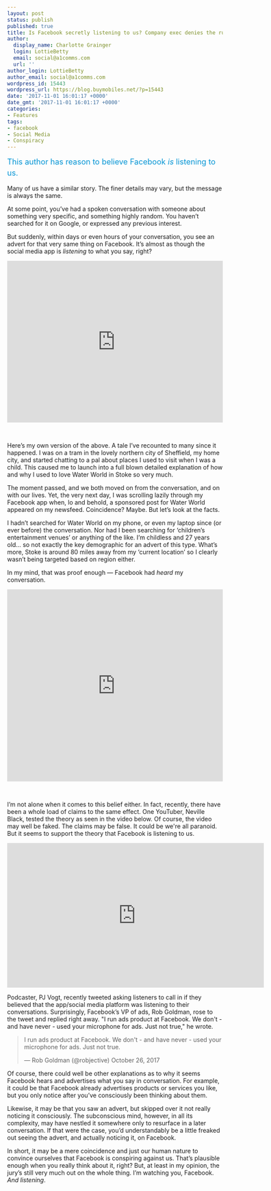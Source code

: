 ```yaml
---
layout: post
status: publish
published: true
title: Is Facebook secretly listening to us? Company exec denies the rumours
author:
  display_name: Charlotte Grainger
  login: LottieBetty
  email: social@a1comms.com
  url: ''
author_login: LottieBetty
author_email: social@a1comms.com
wordpress_id: 15443
wordpress_url: https://blog.buymobiles.net/?p=15443
date: '2017-11-01 16:01:17 +0000'
date_gmt: '2017-11-01 16:01:17 +0000'
categories:
- Features
tags:
- facebook
- Social Media
- Conspiracy
---
```

<p><span class="postStandFirst" style="color: #0896d5; line-height: 26px; font-size: 18px;">This author has reason to believe Facebook <em>is</em> listening to us.</span></p>
<p>Many of us have a similar story. The finer details may vary, but the message is always the same.</p>
<p>At some point, you&rsquo;ve had a spoken conversation with someone about something very specific, and something highly random. You haven&rsquo;t searched for it on Google, or expressed any previous interest.</p>
<p>But suddenly, within days or even hours of your conversation, you see an advert for that very same thing on Facebook. It&rsquo;s almost as though the social media app is <em>listening</em> to what you say, right?</p>
<div style="width: 100%; height: 0; padding-bottom: 75%; position: relative;"><iframe class="giphy-embed" style="position: absolute;" src="https://giphy.com/embed/ANbD1CCdA3iI8" width="100%" height="100%" frameborder="0" allowfullscreen="allowfullscreen"></iframe></div>
<p>&nbsp;</p>
<p>Here&rsquo;s my own version of the above. A tale I&rsquo;ve recounted to many since it happened. I was on a tram in the lovely northern city of Sheffield, my home city, and started chatting to a pal about places I used to visit when I was a child. This caused me to launch into a full blown detailed explanation of how and why I used to love Water World in Stoke so very much.</p>
<p>The moment passed, and we both moved on from the conversation, and on with our lives. Yet, the very next day, I was scrolling lazily through my Facebook app when, lo and behold, a sponsored post for Water World appeared on my newsfeed. Coincidence? Maybe. But let&rsquo;s look at the facts.</p>
<p>I hadn&rsquo;t searched for Water World on my phone, or even my laptop since (or ever before) the conversation. Nor had I been searching for &lsquo;children&rsquo;s entertainment venues&rsquo; or anything of the like. I&rsquo;m childless and 27 years old&hellip; so not exactly the key demographic for an advert of this type. What&rsquo;s more, Stoke is around 80 miles away from my &lsquo;current location&rsquo; so I clearly wasn&rsquo;t being targeted based on region either.</p>
<p>In my mind, that was proof enough &mdash; Facebook had <em>heard </em>my conversation.</p>
<div style="width: 100%; height: 0; padding-bottom: 89%; position: relative;"><iframe class="giphy-embed" style="position: absolute;" src="https://giphy.com/embed/jquDWJfPUMCiI" width="100%" height="100%" frameborder="0" allowfullscreen="allowfullscreen"></iframe></div>
<p>&nbsp;</p>
<p>I&rsquo;m not alone when it comes to this belief either. In fact, recently, there have been a whole load of claims to the same effect. One YouTuber, Neville Black, tested the theory as seen in the video below. Of course, the video may well be faked. The claims may be false. It could be we're all paranoid. But it seems to support the theory that Facebook is listening to us.</p>
<p><iframe src="https://www.youtube.com/embed/U0SOxb_Lfps" width="600" height="338" frameborder="0" allowfullscreen="allowfullscreen"></iframe></p>
<p>Podcaster, PJ Vogt, recently tweeted asking listeners to call in if they believed that the app/social media platform was listening to their conversations. Surprisingly, Facebook&rsquo;s VP of ads, Rob Goldman, rose to the tweet and replied right away. "I run ads product at Facebook. We don't - and have never - used your microphone for ads. Just not true," he wrote.</p>
<blockquote class="twitter-tweet" data-lang="en">
<p dir="ltr" lang="en">I run ads product at Facebook. We don't - and have never - used your microphone for ads. Just not true.</p>
<p>&mdash; Rob Goldman (@robjective) October 26, 2017</p></blockquote>
<p><script async src="https://platform.twitter.com/widgets.js" charset="utf-8"></script></p>
<p>Of course, there could well be other explanations as to why it seems Facebook hears and advertises what you say in conversation. For example, it could be that Facebook already advertises products or services you like, but you only notice after you&rsquo;ve consciously been thinking about them.</p>
<p>Likewise, it may be that you saw an advert, but skipped over it not really noticing it consciously. The subconscious mind, however, in all its complexity, may have nestled it somewhere only to resurface in a later conversation. If that were the case, you&rsquo;d understandably be a little freaked out seeing the advert, and actually noticing it, on Facebook.</p>
<p>In short, it may be a mere coincidence and just our human nature to convince ourselves that Facebook is conspiring against us. That&rsquo;s plausible enough when you really think about it, right? But, at least in my opinion, the jury&rsquo;s still very much out on the whole thing. I&rsquo;m watching you, Facebook. <em>And listening</em>.</p>
